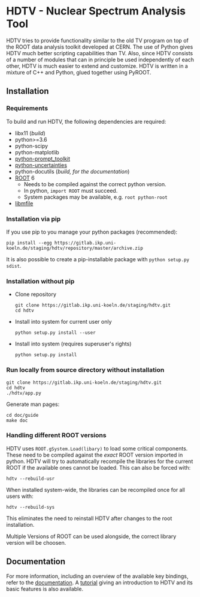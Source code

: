 # HDTV - Nuclear Spectrum Analysis Tool

HDTV tries to provide functionality similar to the old TV program
on top of the ROOT data analysis toolkit developed at CERN. The use
of Python gives HDTV much better scripting capabilities than TV.
Also, since HDTV consists of a number of modules that can in principle
be used independently of each other, HDTV is much easier to extend and
customize. HDTV is written in a mixture of C++ and Python, glued
together using PyROOT.


## Installation

### Requirements
To build and run HDTV, the following dependencies are required:

* libx11 (*build*)
* python>=3.6
* python-scipy
* python-matplotlib
* [python-prompt_toolkit](https://github.com/jonathanslenders/python-prompt-toolkit)
* [python-uncertainties](https://github.com/lebigot/uncertainties)
* python-docutils (*build, for the documentation*)
* [ROOT](https://root.cern/) 6
    - Needs to be compiled against the correct python version.
    - In python, `import ROOT` must succeed.
    - System packages may be available, e.g. `root python-root`
* [libmfile](https://gitlab.ikp.uni-koeln.de/jmayer/libmfile)


### Installation via pip

If you use pip to you manage your python packages (recommended):
```
pip install --egg https://gitlab.ikp.uni-koeln.de/staging/hdtv/repository/master/archive.zip
```

It is also possible to create a pip-installable package with 
`python setup.py sdist`.


### Installation without pip
- Clone repository

    ```
    git clone https://gitlab.ikp.uni-koeln.de/staging/hdtv.git
    cd hdtv
    ```

- Install into system for current user only

    `python setup.py install --user`

-  Install into system (requires superuser's rights)

	`python setup.py install`


### Run locally from source directory without installation

```
git clone https://gitlab.ikp.uni-koeln.de/staging/hdtv.git
cd hdtv
./hdtv/app.py
```

Generate man pages:

```
cd doc/guide
make doc
```


### Handling different ROOT versions

HDTV uses `ROOT.gSystem.Load(libary)` to load some critical
components. These need to be compiled against the *exact* ROOT
version imported in python. HDTV will try to automatically recompile
the libraries for the current ROOT if the available ones cannot
be loaded. This can also be forced with:

`hdtv --rebuild-usr`  

When installed system-wide, the libraries can be recompiled once for
all users with:
 
`hdtv --rebuild-sys`

This eliminates the need to reinstall HDTV after changes to the root
installation.  

Multiple Versions of ROOT can be used alongside, the correct library 
version will be choosen.


## Documentation
For more information, including an overview of the available key
bindings, refer to the [documentation](doc/guide/hdtv.rst).
A [tutorial](doc/guide/hdtv-tutorial.rst) giving an introduction
to HDTV and its basic features is also available.
